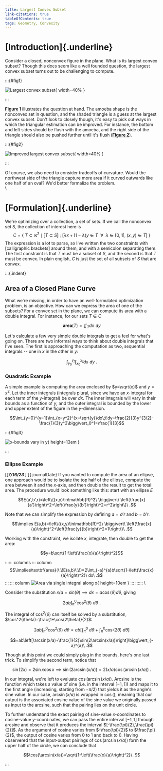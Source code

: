 ```yaml
---
title: Largest Convex Subset
link-citations: true
tableOfContents: true
tags: Geometry, Convexity
---
```


# [Introduction]{.underline} # 

Consider a closed, nonconvex figure in the plane. What is its largest convex 
subset? Though this does seem like a well founded question, the largest convex 
subset turns out to be challenging to compute.

:::{#fig1}

![Largest convex subset](/images/doro.jpg){ width=40% }

:::


[<b>Figure 1</b>](#fig1) illustrates the question at hand. The amoeba shape is 
the nonconvex set in question, and the shaded triangle is a guess at the 
largest convex subset. Don't look to closely though, it's easy to pick out ways 
in which the triangular estimation can be improved. For instance, the bottom and 
left sides should be flush with the amoeba, and the right side of the triangle 
should also be pushed further until it's flush ([<b>Figure 2</b>](#fig2)).

:::{#fig2}

![Improved largest convex subset](/images/doro_annotated.png){ width=40% }

:::

Of course, we also need to consider tradeoffs of curvature. Would the northwest
side of the triangle capture more area if it curved outwards like one half of 
an oval? We'd better formalize the problem.
\
\

# [Formulation]{.underline} #

We're optimizing over a collection, a set of sets. If we call the nonconvex 
set $S$, the collection of interest here is
$$C=\{\ T\subset\mathbb{R}^2 \mid \mathcal{[}T\subset S\mathcal{]}\ ;\ \mathcal{[}\lambda x+(1-\lambda) y\in T\ \ \forall\ \ \lambda\in [0, 1],\ (x,y)\in T\mathcal{]}\ \}$$
The expression is a lot to parse, so I've written the two constraints with
$\mathcal{[}$calligraphic brackets$\mathcal{]}$ 
around them, and with a semicolon separating them. The first constraint is that
 $T$ must be a subset of $S$, and the second is that $T$ must be convex. 
In plain english, $C$ is just the set of all subsets of $S$ that are 
convex.

:::{.indent}

## Area of a Closed Plane Curve ##

What we're missing, in order to have an well-formulated optimization problem,
is an objective. How can we express the area of one of the subsets? 
For a convex set in the plane, we can compute its area with a double
integral. For instance, for our sets $T\in C$

$$\textbf{area}(T)=\iint_Tdx\;\!dy$$

Let's calculate a few very simple double integrals to get a feel for what's 
going on. There are two informal ways to think about double integrals that 
I've seen. The first is approaching the computation as two, sequential integrals
 -- one in $x$ in the other in $y$:

$$\int_{y_0}^{y_f}\int_{x_0}^{x_f}dx\;\!dy\ .$$

### Quadratic Example ###

A simple example is computing the area enclosed by $y=\sqrt{x}$ and $y=x^2$. 
Let the inner integrals (integrals plural, since we have an $x$-integral for 
each term of the $y$-integral) be over $dx$. The inner integrals will vary 
in their  bounds as a function of $y$, and the outer integral is bounded by the 
lower and upper extent of the figure in the $y$-dimension.

$$\int_{y=0}^{y=1}\int_{x=y^2}^{x=\sqrt{y}}dx\;\!dy=\frac{2}{3}y^{3/2}-\frac{1}{3}y^3\bigg\vert_0^1=\frac{1}{3}$$

:::{#fig3}

![$x$-bounds vary in $y$](/images/lcs_quadratic.jpg){ height=13em }

:::

### Ellipse Example ###

[[<b><i>7/16/23 </i></b>]&nbsp;]{.journalDate} If you wanted to compute the area of an ellipse, one approach would be to 
isolate the top half of the ellipse, compute the area between it and the 
$x$-axis, and then double the result to get the total area. The procedure would 
look something like this: start with an ellipse $E$

$$E(a',b',r)=\left\{(x,y)\in\mathbb{R}^2\ \bigg\vert\ \left(\frac{x}{a'}\right)^2+\left(\frac{y}{b'}\right)^2=r^2\right\}\ .$$

Note that we can simplify the expression by defining $a=a'r$ and $b=b'r$. 

$$\implies E(a,b)=\left\{(x,y)\in\mathbb{R}^2\ \bigg\vert\ \left(\frac{x}{a}\right)^2+\left(\frac{y}{b}\right)^2=1\right\}\ .$$


Working with the constraint, we isolate $x$, integrate, then double to get the area:

$$y=b\sqrt{1-\left(\frac{x}{a}\right)^2}$$

:::::: columns
::: column
$$\implies\textbf{area}(\:\!E(a,b)\:\!)=2\int_{-a}^{a}b\sqrt{1-\left(\frac{x}{a}\right)^2}\ dx\ .$$
:::
::: column
![Area via single integral along $x$](/images/lcs_ellipse_single_integral.jpg){ height=10em }
:::
::::::
\

Consider the substitution $x/a=sin(\theta)\implies dx=a\cos(\theta)d\theta$, 
giving 

$$2ab\int_{\pi}^{0}\cos^2(\theta)\ d\theta\ .$$

The integral of $\cos^2(\theta)$ can itself be solved by a substitution, 
$\cos^2(\theta)=\frac{1+\cos(2\theta)}{2}$:

$$2ab\int_{\pi}^{0}\cos^2(\theta)\ d\theta = ab\left[\int_{\pi}^{0}\ d\theta+\int_{\pi}^{0}\cos(2\theta)\ d\theta\right]$$

$$=ab\left[\arcsin(x/a)+\frac{1}{2}\sin(2\arcsin(x/a))\right]\bigg\vert_{-a}^{a}\ .$$

Though at this point we could simply plug in the bounds, here's one last trick. 
To simplify the second term, notice that 

$$\sin(2x)=2\sin x\cos x\implies\sin(2\arcsin(x/a))=2(x/a)\cos\left(\arcsin(x/a)\right)\ .$$

In our integral, we're left to evaluate $\cos(\arcsin(x/a))$. Arcsine is the 
function which takes a value of sine (i.e. in the interval $[-1, 1]$) and maps 
it to the first angle (increasing, starting from $-\pi/2$) that yields it as the 
angle's sine value. In our case, $\arcsin(x/a)$ is wrapped in $\cos()$, meaning 
that our output is the associated cosine value of the sine value we 
originally passed as input to the arcsine, such that the pairing lies on the 
unit circle. 

To further understand the exact pairing of sine-value 
$x$-coordinates to cosine-value $y$-coordinates, we can pass the entire interval
 $[-1, 1]$ through arcsine and observe that it produces the interval 
$[-\frac{\pi}{2},\frac{\pi}{2}]$. As the argument of cosine varies from
$-\frac{\pi}{2}$ to $\frac{\pi}{2}$, the output of cosine varies from $0$ to 
$1$ and back to $0$. Having observered that the input-output pairings of 
$\cos(\arcsin(x/a))$ form the upper half of the circle, we can conclude that 

$$\cos(\arcsin(x/a))=\sqrt{1-\left(\frac{x}{a}\right)^2}\ .$$

:::



